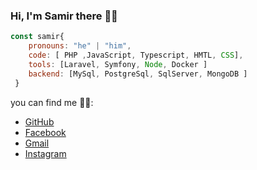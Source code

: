 ### Hi, I'm Samir there 👋😄

```js
const samir{
    pronouns: "he" | "him",
    code: [ PHP ,JavaScript, Typescript, HMTL, CSS],
    tools: [Laravel, Symfony, Node, Docker ]
    backend: [MySql, PostgreSql, SqlServer, MongoDB ]
 }
```
you can find me 👨‍💻: 
- [GitHub](https://github.com/samir93bj)
- [Facebook](https://www.facebook.com/samir.mahmud2)
- [Gmail](samir93bj@gmail.com)
- [Instagram](https://www.instagram.com/samirmahmud10)


<!--
**samir93bj/samir93bj** is a ✨ _special_ ✨ repository because its `README.md` (this file) appears on your GitHub profile.

Here are some ideas to get you started:

- 🔭 I’m currently working on ...
- 🌱 I’m currently learning ...
- 👯 I’m looking to collaborate on ...
- 🤔 I’m looking for help with ...
- 💬 Ask me about ...
- 📫 How to reach me: ...
- 😄 Pronouns: ...
- ⚡ Fun fact: ...
-->
